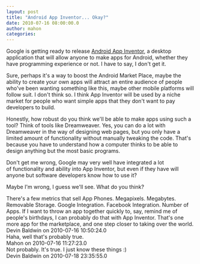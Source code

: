 ```yaml
---
layout: post
title: "Android App Inventor... Okay?"
date: 2010-07-16 08:00:00.0
author: mahon
categories: 
---
```

Google is getting ready to release <a href="http://www.zdnet.com/blog/btl/googles-master-android-plan-were-all-mobile-app-developers-now/36592?tag=nl.e539">Android App Inventor</a>, a desktop application that will allow anyone to make apps for Android, whether they have programming experience or not. I have to say, I don't get it.

Sure, perhaps it's a way to boost the Android Market Place, maybe the ability to create your own apps will attract an entire audience of people who've been wanting something like this, maybe other mobile platforms will follow suit. I don't think so. I think App Inventor will be used by a niche market for people who want simple apps that they don't want to pay developers to build.

Honestly, how robust do you think we'll be able to make apps using such a tool? Think of tools like Dreamweaver. Yes, you can do a lot with Dreamweaver in the way of designing web pages, but you only have a limited amount of functionality without manually tweaking the code. That's because you have to understand how a computer thinks to be able to design anything but the most basic programs.

Don't get me wrong, Google may very well have integrated a lot of functionality and ability into App Inventor, but even if they have will anyone but software developers know how to use it?

Maybe I'm wrong, I guess we'll see. What do you think?

<div class='archived comments'>

<div class='comment'>There's a few metrics that sell App Phones.  Megapixels. Megabytes. Removable Storage. Google Integration. Facebook Integration. Number of Apps. If I want to throw an app together quickly to, say, remind me of people's birthdays, I can probably do that with App Inventor. That's one more app for the marketplace, and one step closer to taking over the world.  <div class='by'>Devin Baldwin on 2010-07-16 10:50:24.0  </div></div>
<div class='comment'>Haha, well that's probably true.  <div class='by'>Mahon on 2010-07-16 11:27:23.0  </div></div>
<div class='comment'>Not probably. It's true. I just know these things :)  <div class='by'>Devin Baldwin on 2010-07-18 23:35:55.0  </div></div>
</div>